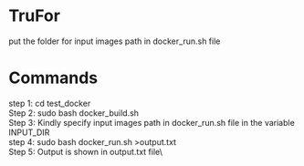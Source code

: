 # TruFor
put the folder for input images path in docker_run.sh file

# Commands
step 1: cd test_docker\
Step 2: sudo bash docker_build.sh\
Step 3: Kindly specify input images path in docker_run.sh file in the variable INPUT_DIR\
step 4: sudo bash docker_run.sh >output.txt\
Step 5: Output is shown in output.txt file\


